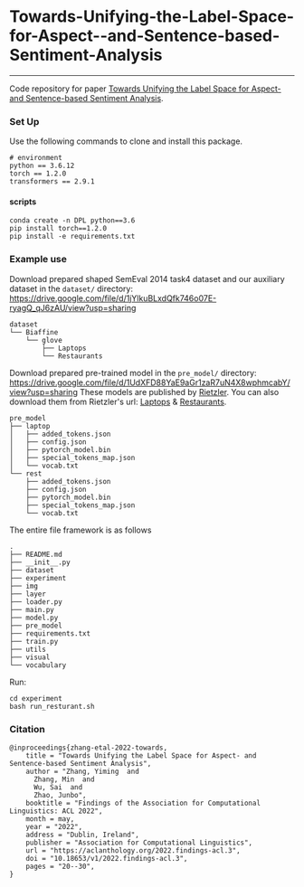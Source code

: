 # Towards-Unifying-the-Label-Space-for-Aspect--and-Sentence-based-Sentiment-Analysis
---
Code repository for paper [Towards Unifying the Label Space for Aspect- and Sentence-based Sentiment Analysis](https://aclanthology.org/2022.findings-acl.3/).



<!-- <p align="center"><img width="85%" src="imgs/shaping_main.png" /></p> -->



### Set Up
Use the following commands to clone and install this package. 

```
# environment
python == 3.6.12
torch == 1.2.0
transformers == 2.9.1
```
#### scripts
```
conda create -n DPL python==3.6
pip install torch==1.2.0
pip install -e requirements.txt
```


### Example use

Download prepared shaped SemEval 2014 task4 dataset and our auxiliary dataset in the ```dataset/``` directory: https://drive.google.com/file/d/1jYlkuBLxdQfk746o07E-ryagQ_qJ6zAU/view?usp=sharing  
```
dataset
└── Biaffine
    └── glove
        ├── Laptops
        └── Restaurants
```

Download prepared pre-trained model in the ```pre_model/``` directory: https://drive.google.com/file/d/1UdXFD88YaE9aGr1zaR7uN4X8wphmcabY/view?usp=sharing
These models are published by [Rietzler](https://github.com/deepopinion/domain-adapted-atsc). You can also download them from Rietzler's url: [Laptops](https://drive.google.com/file/d/1I2hOyi120Fwn2cApfVwjaOw782IGjWS8/view) & [Restaurants](https://drive.google.com/file/d/1DmVrhKQx74p1U5c7oq6qCTVxGIpgvp1c/view).
```
pre_model
├── laptop
│   ├── added_tokens.json
│   ├── config.json
│   ├── pytorch_model.bin
│   ├── special_tokens_map.json
│   └── vocab.txt
└── rest
    ├── added_tokens.json
    ├── config.json
    ├── pytorch_model.bin
    ├── special_tokens_map.json
    └── vocab.txt
```

The entire file framework is as follows
```
.
├── README.md
├── __init__.py
├── dataset
├── experiment
├── img
├── layer
├── loader.py
├── main.py
├── model.py
├── pre_model
├── requirements.txt
├── train.py
├── utils
├── visual
└── vocabulary
```

Run:
```
cd experiment
bash run_resturant.sh
```


### Citation
```
@inproceedings{zhang-etal-2022-towards,
    title = "Towards Unifying the Label Space for Aspect- and Sentence-based Sentiment Analysis",
    author = "Zhang, Yiming  and
      Zhang, Min  and
      Wu, Sai  and
      Zhao, Junbo",
    booktitle = "Findings of the Association for Computational Linguistics: ACL 2022",
    month = may,
    year = "2022",
    address = "Dublin, Ireland",
    publisher = "Association for Computational Linguistics",
    url = "https://aclanthology.org/2022.findings-acl.3",
    doi = "10.18653/v1/2022.findings-acl.3",
    pages = "20--30",
}
```

